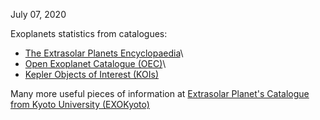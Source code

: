 July 07, 2020

Exoplanets statistics from catalogues:

   - [The Extrasolar Planets Encyclopaedia](http://exoplanet.eu/)\
   - [Open Exoplanet Catalogue (OEC)](http://www.openexoplanetcatalogue.com/)\
   - [Kepler Objects of Interest (KOIs)](https://exoplanetarchive.ipac.caltech.edu/docs/PurposeOfKOITable.html)

Many more useful pieces of information at [Extrasolar Planet's Catalogue from Kyoto University (EXOKyoto)](http://www.exoplanetkyoto.org/)
